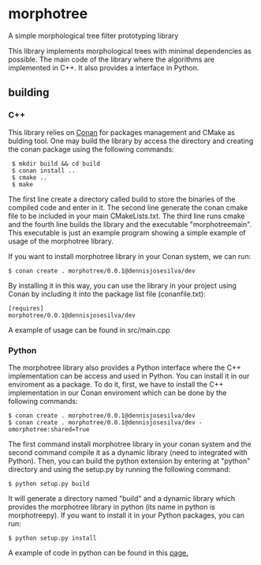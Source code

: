 # morphotree
A simple morphological tree filter prototyping library

This library implements morphological trees with minimal dependencies as possible. The main code of the library where the algorithms are implemented in C++. 
It also provides a interface in Python. 

## building

### C++

This library relies on <a href="https://conan.io/">Conan</a> for packages management and CMake as bulding tool. One may build the library by access the 
directory and creating the conan package using the following commands:

```shellscript
 $ mkdir build && cd build
 $ conan install ..
 $ cmake ..
 $ make
 ```
 
 The first line create a directory called build to store the binaries of the compiled code and enter in it. The second line generate the conan cmake file 
 to be included in your main CMakeLists.txt. The third line runs cmake and the fourth line builds the library and the executable "morphotreemain". This
 executable is just an example program showing a simple example of usage of the morphotree library.
 
 If you want to install morphotree library in your Conan system, we can run:
 
 ```shellscript
 $ conan create . morphotree/0.0.1@dennisjosesilva/dev
 ```
 
 By installing it in this way, you can use the library in your project using Conan by including it into the package list file (conanfile.txt):
 
 ```
 [requires]
 morphotree/0.0.1@dennisjosesilva/dev
 ```
 A example of usage can be found in src/main.cpp
 
 ### Python
 
 The morphotree library also provides a Python interface where the C++ implementation can be access and used in Python. You can install it in our enviroment 
 as a package. To do it, first, we have to install the C++ implementation in our Conan enviroment which can be done by the following commands:
 
 ```shellscript
 $ conan create . morphotree/0.0.1@dennisjosesilva/dev
 $ conan create . morphotree/0.0.1@dennisjosesilva/dev -omorphotree:shared=True
 ```
 
 The first command install morphotree library in your conan system and the second command compile it as a dynamic library (need to integrated with Python).
 Then, you can build the python extension by entering at "python" directory and using the setup.py by running the following command:
 
 ```shellscript
 $ python setup.py build
 ```
 
 It will generate a directory named "build" and a dynamic library which provides the morphotree library in python (its name in python is morphotreepy). If
 you want to install it in your Python packages, you can run:
 
 ```shellscript
 $ python setup.py install
 ```
 
A example of code in python can be found in this <a href="http://www.vision.ime.usp.br/~dennis/hidden/morphotree-demo.html">page.</a> 
